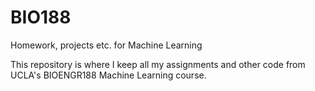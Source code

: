 # BIO188
Homework, projects etc. for Machine Learning


This repository is where I keep all my assignments and other code from UCLA's BIOENGR188 Machine Learning course. 
